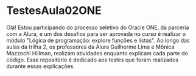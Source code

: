 # TestesAula02ONE

Olá! Estou participando do processo seletivo do Oracle ONE, da parceria com a Alura, e um dos desafios para ser aprovada no curso é realizar o módulo "Lógica de programação: explore funções e listas". Ao longo das aulas da trilha 2, os professores da Alura Guilherme Lima e Mônica Mazzochi Hillman, realizam atividades enquanto explicam cada parte do código. Esse repositório é dedicado aos testes que foram realizados durante essas explicações.
